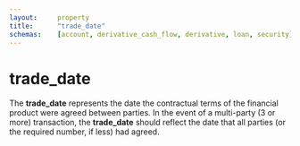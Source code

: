 ```yaml
---
layout:		property
title:		"trade_date"
schemas:	[account, derivative_cash_flow, derivative, loan, security]
---
```


# trade_date
The **trade_date** represents the date the contractual terms of the financial product were agreed between parties. In the event of a multi-party (3 or more) transaction, the **trade_date** should reflect the date that all parties (or the required number, if less) had agreed.
